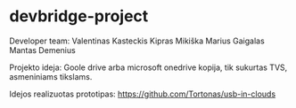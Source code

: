 # devbridge-project

Developer team:
Valentinas Kasteckis
Kipras Mikiška
Marius Gaigalas
Mantas Demenius

Projekto ideja: Goole drive arba microsoft onedrive kopija, tik sukurtas TVS, asmeniniams tikslams.

Idejos realizuotas prototipas: https://github.com/Tortonas/usb-in-clouds
